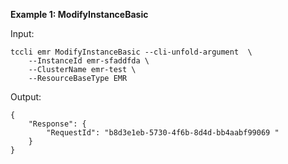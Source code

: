 **Example 1: ModifyInstanceBasic**



Input: 

```
tccli emr ModifyInstanceBasic --cli-unfold-argument  \
    --InstanceId emr-sfaddfda \
    --ClusterName emr-test \
    --ResourceBaseType EMR
```

Output: 
```
{
    "Response": {
        "RequestId": "b8d3e1eb-5730-4f6b-8d4d-bb4aabf99069 "
    }
}
```


